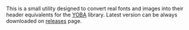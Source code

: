 This is a small utility designed to convert real fonts and images into their header equivalents for the [YOBA](https://github.com/IgorTimofeev/YOBA) library. Latest version can be always downloaded on [releases](https://github.com/IgorTimofeev/YobaResourceConverter/releases) page.
